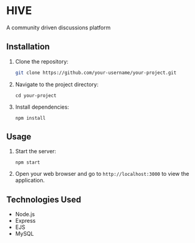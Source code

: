 # HIVE

A community driven discussions platform

## Installation

1.  Clone the repository:

    ```bash
    git clone https://github.com/your-username/your-project.git   

1.  Navigate to the project directory:

    ```
    cd your-project
1.  Install dependencies:

    ```
    npm install
## Usage

1.  Start the server:

    ```
    npm start
1.  Open your web browser and go to `http://localhost:3000` to view the application.

## Technologies Used

*   Node.js
*   Express
*   EJS
*   MySQL

